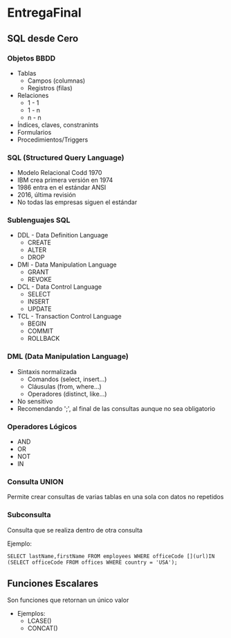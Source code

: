 # EntregaFinal

## SQL desde Cero

### Objetos BBDD
- Tablas
  - Campos (columnas)
  - Registros (filas)
- Relaciones
  - 1 - 1
  - 1 - n
  - n - n
- Índices, claves, constranints
- Formularios
- Procedimientos/Triggers

### SQL (Structured Query Language)
- Modelo Relacional Codd 1970
- IBM crea primera versión en 1974
- 1986 entra en el estándar ANSI
- 2016, última revisión
- No todas las empresas siguen el estándar

### Sublenguajes SQL
- DDL - Data Definition Language
  - CREATE
  - ALTER
  - DROP
- DMl - Data Manipulation Language
  - GRANT
  - REVOKE
- DCL - Data Control Language
  - SELECT
  - INSERT
  - UPDATE
- TCL - Transaction Control Language
  - BEGIN
  - COMMIT
  - ROLLBACK

### DML (Data Manipulation Language)
- Sintaxis normalizada
  - Comandos   (select, insert...)
  - Cláusulas  (from, where...)
  - Operadores (distinct, like...)
- No sensitivo
- Recomendando ';', al final de las consultas aunque no sea obligatorio

### Operadores Lógicos
- AND
- OR
- NOT
- IN

### Consulta UNION
Permite crear consultas de varias tablas en una sola con datos no repetidos

### Subconsulta
Consulta que se realiza dentro de otra consulta

Ejemplo: 
~~~~ 
SELECT lastName,firstName FROM employees WHERE officeCode [](url)IN (SELECT officeCode FROM offices WHERE country = 'USA'); 
~~~~

## Funciones Escalares
Son funciones que retornan un único valor
- Ejemplos:
  - LCASE()
  - CONCAT()
